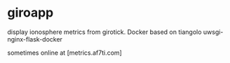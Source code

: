 # giroapp
display ionosphere metrics from girotick. Docker based on tiangolo uwsgi-nginx-flask-docker

sometimes online at [metrics.af7ti.com]
